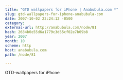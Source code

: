 ```yaml
---
title: "GTD wallpapers for iPhone | Anabubula.com *"
slug: gtd-wallpapers-for-iphone-anabubula-com
date: 2007-10-02 22:24:12 -0500
category: 
external-url: http://anabubula.com/node/81
hash: 2634b0e55d6a1779c3d55cf02e7b09b8
year: 2007
month: 10
scheme: http
host: anabubula.com
path: /node/81

---
```


GTD-wallpapers for iPhone
